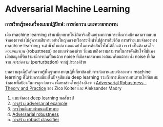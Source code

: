 # Adversarial Machine Learning

### การเรียนรู้ของเครื่องแบบปฏิปักษ์: การก่อกวน และความทนทาน

เมื่อ machine learning เข้ามามีบทบาทในชีวิตจริงเป็นอย่างมากจนกระทั่งความผิดพลาดจากแบบจำลองอาจนำไปสู่ความเสียหายอย่างใหญ่หลวงหรือกระทั่งนำไปสู่การเสียชีวิต การสร้างแบบจำลองทาง machine learning จะคำนึงถึงแต่ความแม่นยำในการตัดสินใจไม่ได้อีกแล้ว เราจำเป็นต้องสนใจ _ความทนทาน_ (robustness) ของแบบจำลองด้วย ซึ่งหมายถึงความสามารถในการตัดสินใจที่มั่นคงเมื่อข้อมูลที่รับเข้ามามีการปนเปื้อนด้วย noise ที่เกิดจากสภาพแวดล้อมหรือแม้กระทั่ง noise ที่เกิดจาก _การก่อกวน_ (perturbation) จากผู้ประสงค์ร้าย

บทความชุดนี้บันทึกความรู้พื้นฐานทางทฤษฎีที่เกี่ยวข้องกับการก่อกวนแบบจำลองทาง machine learning ที่ได้รับความนิยมในปัจจุบันเช่น deep learning รวมถึงการเพิ่มความทนทานให้กับแบบจำลองเพื่อป้องกันการถูกก่อกวน
เนื้อหาส่วนใหญ่อ้างอิงจาก [Adversarial Robustness - Theory and Practice](https://adversarial-ml-tutorial.org) ของ Zico Kolter และ Aleksander Madry

1. [แบบจำลอง deep learning พอสังเขป](https://vacharapat.github.io/Adversarial-Machine-Learning/docs/01)
1. [การสร้าง adversarial example](https://vacharapat.github.io/Adversarial-Machine-Learning/docs/02)
1. [การโจมตีแบบกำหนดเป้าหมาย](https://vacharapat.github.io/Adversarial-Machine-Learning/docs/03)
1. [Adversarial robustness](https://vacharapat.github.io/Adversarial-Machine-Learning/docs/04)
1. [การสร้าง robust classifier](https://vacharapat.github.io/Adversarial-Machine-Learning/docs/05)
